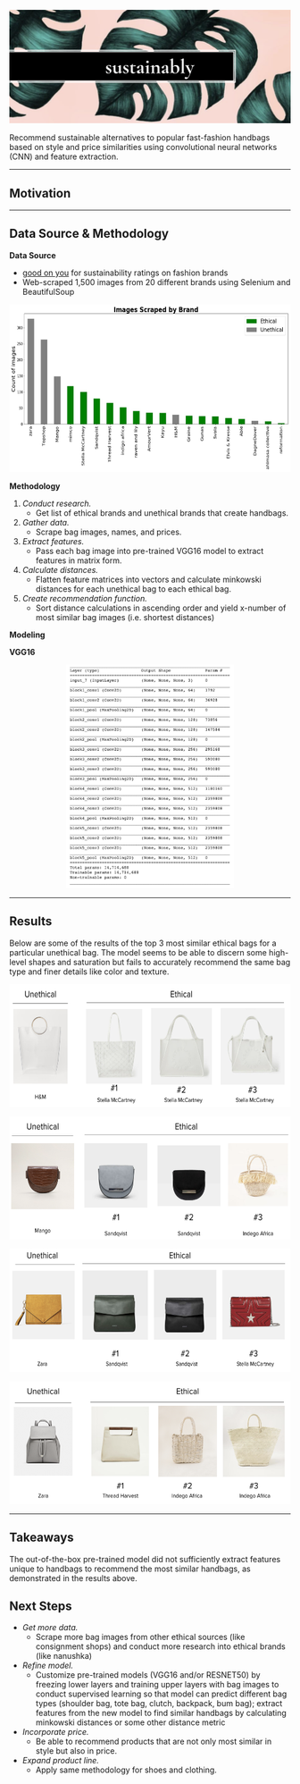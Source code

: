 ![Image](sustainably_cover1.png)

Recommend sustainable alternatives to popular fast-fashion handbags based on style and price similarities using convolutional neural networks (CNN) and feature extraction.

***
## Motivation




***
## Data Source & Methodology

__Data Source__
- [good on you](https://goodonyou.eco/) for sustainability ratings on fashion brands
- Web-scraped 1,500 images from 20 different brands using Selenium and BeautifulSoup

<p align='center'>
 <img width="550" alt="brands" height="300" src="images/brands.jpg">
</p>

__Methodology__

1. <i>Conduct research.</i>
    - Get list of ethical brands and unethical brands that create handbags.
2. <i>Gather data. </i>
    - Scrape bag images, names, and prices.
3. <i>Extract features. </i>
    - Pass each bag image into pre-trained VGG16 model to extract features in matrix form.
3. <i>Calculate distances. </i>
    - Flatten feature matrices into vectors and calculate minkowski distances for each unethical bag to each ethical bag.
4. <i>Create recommendation function. </i>
    - Sort distance calculations in ascending order and yield x-number of most similar bag images (i.e. shortest distances)


__Modeling__

<b>VGG16</b>
<p align='center'>
 <img width="300" alt="vgg16" height="400" src="images/VGG16.png">
</p>


***
## Results

Below are some of the results of the top 3 most similar ethical bags for a particular unethical bag. The model seems to be able to discern some high-level shapes and saturation but fails to accurately recommend the same bag type and finer details like color and texture.

<p align='center'>
 <img width="600" alt="results1" height="220" src="images/results1.png">
</p>

<p align='center'>
 <img width="600" alt="results2" height="220" src="images/results2.png">
</p>

<p align='center'>
 <img width="600" alt="results3" height="220" src="images/results3.png">
</p>

<p align='center'>
 <img width="600" alt="results4" height="220" src="images/results4.png">
</p>

***
## Takeaways

The out-of-the-box pre-trained model did not sufficiently extract features unique to handbags to recommend the most similar handbags, as demonstrated in the results above.

## Next Steps
- <i>Get more data.</i>
    - Scrape more bag images from other ethical sources (like consignment shops) and conduct more research into ethical brands (like nanushka)
- <i>Refine model.</i>
    - Customize pre-trained models (VGG16 and/or RESNET50) by freezing lower layers and training upper layers with bag images to conduct supervised learning so that model can predict different bag types (shoulder bag, tote bag, clutch, backpack, bum bag); extract features from the new model to find similar handbags by calculating minkowski distances or some other distance metric
- <i>Incorporate price.</i>
    - Be able to recommend products that are not only most similar in style but also in price.
- <i>Expand product line.</i>
    - Apply same methodology for shoes and clothing.
